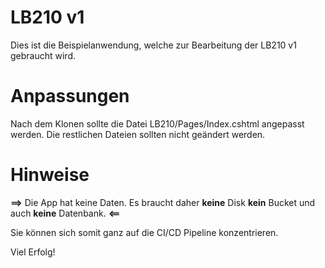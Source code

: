 # LB210 v1
Dies ist die Beispielanwendung, welche zur Bearbeitung der LB210 v1 gebraucht wird.

# Anpassungen

Nach dem Klonen sollte die Datei LB210/Pages/Index.cshtml angepasst werden.
Die restlichen Dateien sollten nicht geändert werden.

# Hinweise
**==>** Die App hat keine Daten. Es braucht daher **keine** Disk **kein** Bucket und auch **keine** Datenbank. **<==**

Sie können sich somit ganz auf die CI/CD Pipeline konzentrieren.

Viel Erfolg!
